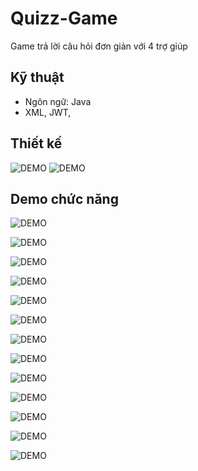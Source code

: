 # Quizz-Game
  Game trả lời câu hỏi đơn giản với 4 trợ giúp
## Kỹ thuật
- Ngôn ngữ: Java
- XML, JWT, 
## Thiết kế
![DEMO](/app/src/main/res/drawable-v24/1.png)
![DEMO](/app/src/main/res/drawable-v24/19.png)
## Demo chức năng
![DEMO](/app/src/main/res/drawable-v24/2.jpg)

![DEMO](/app/src/main/res/drawable-v24/3.jpg)

![DEMO](/app/src/main/res/drawable-v24/4.jpg)

![DEMO](/app/src/main/res/drawable-v24/5.jpg)

![DEMO](/app/src/main/res/drawable-v24/6.jpg)

![DEMO](/app/src/main/res/drawable-v24/7.jpg)

![DEMO](/app/src/main/res/drawable-v24/8.jpg)

![DEMO](/app/src/main/res/drawable-v24/9.jpg)

![DEMO](/app/src/main/res/drawable-v24/10.jpg)

![DEMO](/app/src/main/res/drawable-v24/11.jpg)

![DEMO](/app/src/main/res/drawable-v24/12.jpg)

![DEMO](/app/src/main/res/drawable-v24/13.jpg)

![DEMO](/app/src/main/res/drawable-v24/14.jpg)

